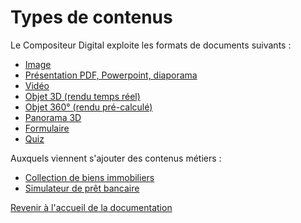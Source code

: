 # Types de contenus

Le Compositeur Digital exploite les formats de documents suivants :

- [Image](image.md)
- [Présentation PDF, Powerpoint, diaporama](slideshow.md)
- [Vidéo](video.md)
- [Objet 3D (rendu temps réel)](3d.md)
- [Objet 360° (rendu pré-calculé)](sequence.md)
- [Panorama 3D](panorama.md)
- [Formulaire](form.md)
- [Quiz](quiz.md)

Auxquels viennent s'ajouter des contenus métiers :

- [Collection de biens immobiliers](immo.md)
- [Simulateur de prêt bancaire](bank_simulator.md)

[Revenir à l'accueil de la documentation](home.md)